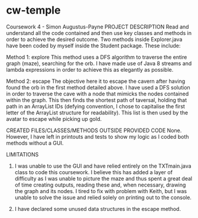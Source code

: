 # cw-temple
Coursework 4 - Simon Augustus-Payne
PROJECT DESCRIPTION
Read and understand all the code contained and then use key classes and methods in order to achieve the desired outcome.
Two methods inside Explorer.java have been coded by myself inside the Student package. These include:

Method 1: explore
This method uses a DFS algorithm to traverse the entire graph (maze), searching for the orb. I have made use of Java 8 streams 
and lambda expressions in order to achieve this as elegantly as possible.

Method 2: escape
The objective here it to escape the cavern after having found the orb in the first method detailed above. I have used a DFS
solution in order to traverse the cave with a node that mimicks the nodes contained within the graph. This then finds the shortest
path of taversal, holding that path in an ArrayList<Node> IDs (defying convention, I chose to capitalise the first letter
of the ArrayList structure for readability). This list is then used by the avatar to escape while picking up gold. 

CREATED FILES/CLASSES/METHODS OUTSIDE PROVIDED CODE
None.
However, I have left in printouts and tests to show my logic as I coded both methods without a GUI.

LIMITATIONS
1. I was unable to use the GUI and have relied entirely on the TXTmain.java class to code this coursework. I believe this 
has added a layer of difficulty as I was unable to picture the maze and thus spent a great deal of time creating outputs,
reading these and, when necessary, drawing the graph and its nodes. I tired to fix with problem with Keith, but I was unable to 
solve the issue and relied solely on printing out to the console.

2. I have declared some unused data structures in the escape method. 
